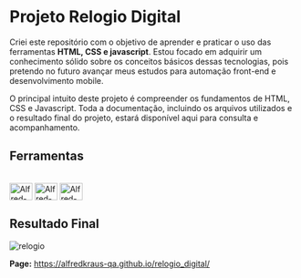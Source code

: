 # Projeto Relogio Digital

Criei este repositório com o objetivo de aprender e praticar o uso das ferramentas **HTML, CSS e javascript**. Estou focado em adquirir um conhecimento sólido sobre os conceitos básicos dessas tecnologias, pois pretendo no futuro avançar meus estudos para automação front-end e desenvolvimento mobile.

O principal intuito deste projeto é compreender os fundamentos de HTML, CSS e Javascript. Toda a documentação, incluindo os arquivos utilizados e o resultado final do projeto, estará disponível aqui para consulta e acompanhamento.

## Ferramentas
<div style="display: inline_block"><br>
  <img align="center" alt="Alfred-HTML" height="30" width="40" src="https://cdn.jsdelivr.net/gh/devicons/devicon@latest/icons/html5/html5-original.svg">
  <img align="center" alt="Alfred-CSS" height="30" width="40" src="https://cdn.jsdelivr.net/gh/devicons/devicon@latest/icons/css3/css3-original.svg">
   <img align="center" alt="Alfred-JS" height="30" width="40" src="https://cdn.jsdelivr.net/gh/devicons/devicon@latest/icons/javascript/javascript-original.svg">
  </div>
  
## Resultado Final

![relogio](https://github.com/user-attachments/assets/f362a210-6237-4574-823d-7c1a2912f090)

  **Page:** https://alfredkraus-qa.github.io/relogio_digital/
